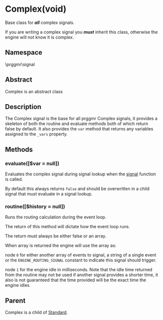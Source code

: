 # Complex(void)

Base class for ***all*** complex signals.

If you are writing a complex signal you ***must*** inherit this class, otherwise
the engine will not know it is complex.

## Namespace

\prggmr\signal

## Abstract

Complex is an abstract class

## Description

The Complex signal is the base for all prggmr Complex signals, it provides a skeleton of both the routine and evaluate methods both of which return false by default. It also provides the ```var``` method that returns any variables assigned to the ```_vars``` property.

## Methods

### evaluate([$var = null])

Evaluates the complex signal during signal lookup when the [signal](../api/signal.html) function is called.

By default this always returns ```false``` and should be overwritten in a child signal that must evaluate in a signal lookup.

### routine([$history = null])

Runs the routing calculation during the event loop.

The return of this method will dictate how the event loop runs.

The return must always be either false or an array.

When array is returned the engine will use the array as:

node ```0``` for either another array of events to signal, a string of a single event or the  ```ENGINE_ROUTING_SIGNAL``` constant to indicate this signal should trigger.

node ```1``` for the engine idle in milliseconds. Note that the idle time returned from the routine may not be used if another signal provides a shorter time, it also is not guaranteed that the time provided will be the exact time the engine idles.

## Parent

Complex is a child of [Standard](standard.html).